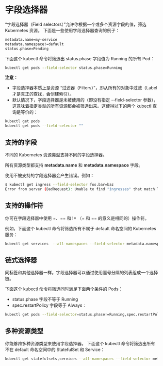# 字段选择器

“字段选择器（Field selectors）”允许你根据一个或多个资源字段的值，筛选 Kubernetes 资源。 下面是一些使用字段选择器查询的例子：

```txt
metadata.name=my-service
metadata.namespace!=default
status.phase=Pending
```

下面这个 kubectl 命令将筛选出 status.phase 字段值为 Running 的所有 Pod：

```sh
kubectl get pods --field-selector status.phase=Running
```

**注意：**

- 字段选择器本质上是资源 “过滤器（Filters）”，即从所有的对象中过滤（Label 才是真正的查找，会创建索引）。
- 默认情况下，字段选择器是未被使用的（即没有指定 --field-selector 参数），这意味着指定类型的所有资源都会被筛选出来。这使得以下的两个 kubectl 查询是等价的：

```sh
kubectl get pods
kubectl get pods --field-selector ""
```

## 支持的字段

不同的 Kubernetes 资源类型支持不同的字段选择器。

所有资源类型都支持 **metadata.name** 和 **metadata.namespace** 字段。

使用不被支持的字段选择器会产生错误。例如：

```sh
$ kubectl get ingress --field-selector foo.bar=baz
Error from server (BadRequest): Unable to find "ingresses" that match label selector "", field selector
```

## 支持的操作符

你可在字段选择器中使用 =、== 和 != （= 和 == 的意义是相同的）操作符。

例如，下面这个 kubectl 命令将筛选所有不属于 default 命名空间的 Kubernetes 服务：

```sh
kubectl get services  --all-namespaces --field-selector metadata.namespace!=default
```

## 链式选择器

同标签和其他选择器一样，字段选择器可以通过使用逗号分隔的列表组成一个选择链。

下面这个 kubectl 命令将筛选同时满足下面两个条件的 Pods：

- status.phase 字段不等于 Running
- spec.restartPolicy 字段等于 Always：

```sh
kubectl get pods --field-selector=status.phase!=Running,spec.restartPolicy=Always
```

## 多种资源类型

你能够跨多种资源类型来使用字段选择器。 下面这个 kubectl 命令将筛选出所有不在 default 命名空间中的 StatefulSet 和 Service：

```sh
kubectl get statefulsets,services --all-namespaces --field-selector metadata.namespace!=default
```
